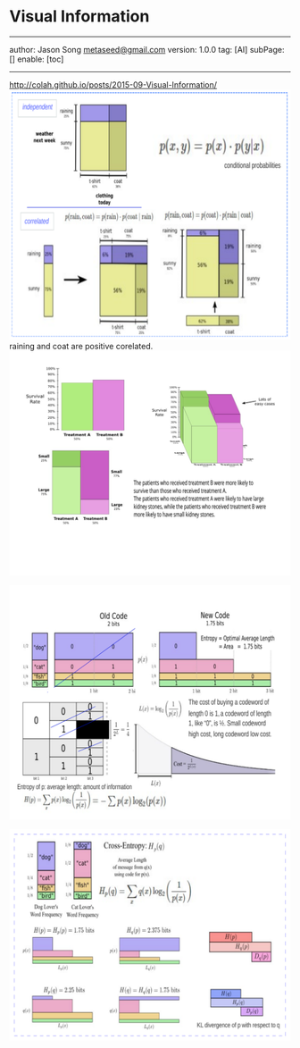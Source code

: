# Visual Information
---
author: Jason Song <metaseed@gmail.com>
version: 1.0.0
tag: [AI]
subPage: []
enable: [toc]

---
http://colah.github.io/posts/2015-09-Visual-Information/
![](https://raw.githubusercontent.com/metasong/iam-data/master/documents/256/image/20230725T183533053Z-infor.svg)
raining and coat are positive corelated.
![](https://raw.githubusercontent.com/metasong/iam-data/master/documents/256/image/20230725T191623064Z-info2.svg)

![](https://raw.githubusercontent.com/metasong/iam-data/master/documents/256/image/20230725T185127087Z-info1.svg)

![](https://raw.githubusercontent.com/metasong/iam-data/master/documents/256/image/20230725T210124373Z-info3.svg)

